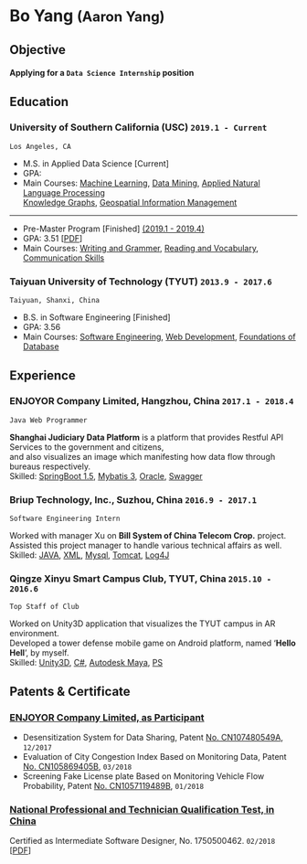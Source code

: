 
# Bo __Yang__ <font size="5">(Aaron Yang)</font>

## Objective
#### __Applying for a `Data Science Internship` position__

## Education

### __University of Southern California (USC)__ `2019.1 - Current`
```
Los Angeles, CA
```
- M.S. in Applied Data Science [Current]
- GPA: 
- Main Courses: 
[Machine Learning](), [Data Mining](), [Applied Natural Language Processing]() <br>
[Knowledge Graphs](), [Geospatial Information Management]() 
---


- Pre-Master Program [Finished] [(2019.1 - 2019.4)]()
- GPA: 3.51 [[PDF](http://18.221.181.167:8090/upload/2019/8/Yang_Bo_GradeReport-8697cd4747544e1bb0189ac47b4f2443.pdf)]
- Main Courses:
[Writing and Grammer](), [Reading and Vocabulary](), [Communication Skills]() <br>

### __Taiyuan University of Technology (TYUT)__ `2013.9 - 2017.6`
```
Taiyuan, Shanxi, China
```
- B.S. in Software Engineering [Finished]
- GPA: 3.56
- Main Courses: 
[Software Engineering](), [Web Development](), [Foundations of Database]() 

## Experience

### __ENJOYOR Company Limited, Hangzhou, China__  `2017.1 - 2018.4`
```
Java Web Programmer
```
__Shanghai Judiciary Data Platform__ is a platform that provides Restful API Services to the government and citizens, <br>and also visualizes an image which manifesting how data flow through bureaus respectively.<br>
Skilled: [SpringBoot 1.5](), [Mybatis 3](), [Oracle](), [Swagger]()

### __Briup Technology, Inc., Suzhou, China__ `2016.9 - 2017.1`
```
Software Engineering Intern
```
Worked with manager Xu on __Bill System of China Telecom Crop.__ project. <br> Assisted this project manager to handle various technical affairs as well.<br>
Skilled: [JAVA](), [XML](), [Mysql](), [Tomcat](), [Log4J]()

### __Qingze Xinyu Smart Campus Club, TYUT, China__ `2015.10 - 2016.6`
```
Top Staff of Club
```
Worked on Unity3D application that visualizes the TYUT campus in AR environment.<br>
Developed a tower defense mobile game on Android platform, named ‘__Hello Hell__’, by myself.<br>
Skilled: [Unity3D](), [C#](), [Autodesk Maya](), [PS]()

## Patents & Certificate

### [__ENJOYOR Company Limited, as Participant__]()
- Desensitization System for Data Sharing, Patent [No. CN107480549A](), `12/2017`<br>
- Evaluation of City Congestion Index Based on Monitoring Data, Patent [No. CN105869405B](), `03/2018`<br>
- Screening Fake License plate Based on Monitoring Vehicle Flow Probability, Patent [No. CN1057119489B](), `01/2018` <br>

### [__National Professional and Technician Qualification Test, in China__]()
Certified as Intermediate Software Designer, No. 1750500462. `02/2018` [[PDF](http://18.221.181.167:8090/upload/2019/8/nptq-a8ab18e4bbbc4bbb9add2bfd1b16c617.pdf)]

